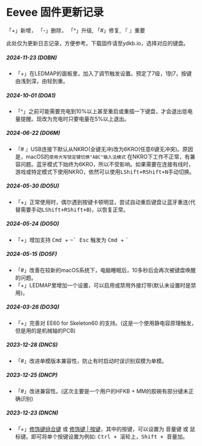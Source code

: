 # Eevee 固件更新记录
「+」新增， 「-」删除， 「^」升级,  「#」修复,  『 』重要

此处仅为更新日志记录，方便参考。下载固件请至ydkb.io，选择对应的键盘。


##### 2024-11-23 (DOBN)
- 「+」在LEDMAP的面板里，加入了调节触发设置。预定了7级，1到7，按键由浅到深，由轻到重。

##### 2024-10-01 (DOA1)
- 「^」之前可能需要充电到10%以上甚至重启或重插一下键盘，才会退出低电量提醒。现改为充电时只要电量在5%以上退出。

##### 2024-06-22 (DO6M)
- 『# 』USB连接下默认从NKRO(全键无冲)改为6KRO(任意6键无冲突)。原因是，macOS的`使用大写锁定键切换"ABC"输入法模式` 在NKRO下工作不正常，有兼容问题。蓝牙模式下始终为6KRO，所以不受影响。如果需要在连接有线时，游戏或特定模式下使用NKRO，依然可以使用<kbd>LShift+RShift+N</kbd>手动切换。

##### 2024-05-30 (DO5U)
- 「+」正常使用时，偶尔遇到按键卡顿明显，尝试自动重启键盘让蓝牙重连(代替需要手动<kbd>LShift+RShift+B</kbd>)，以恢复正常。

##### 2024-05-24 (DO5O)
- 「+」增加支持 <kbd>Cmd </kbd> + <kbd>~\` Esc</kbd>  触发为  <kbd>Cmd </kbd> + <kbd>\`</kbd> 

##### 2024-05-15 (DO5F)
- 「#」改善在较新的macOS系统下，电脑睡眠后，10多秒后会再次被键盘唤醒的问题。
- 「+」LEDMAP里增加一个设置，可以启用或禁用外接灯带(默认未设置时是禁用)。

##### 2024-03-26 (DO3Q)
- 「+」完善对 EE60 for Skeleton60 的支持。(这是一个使用静电容原理触发，但是用的是机械轴的PCB)

##### 2023-12-28 (DNCS)
- 「#」改进单模版本兼容性，防止有时启动时误识别双模为单模。

##### 2023-12-25 (DNCP)
- 「#」改进兼容性。(这次主要是一个用户的HFKB + MM的胶碗有部分键未正确识别)

##### 2023-12-23 (DNCN)
- 「+」[修饰键组合键](edit-keymap/mods-key.md) 或 [修饰键 | 按键](edit-keymap/mods-tap-key.md)，其中的按键，可以设置为 音量键 或 鼠标键。即可将单个按键设置为例如: <kbd>Ctrl + 滚轮上</kbd>，<kbd>Shift + 音量加</kbd>。
